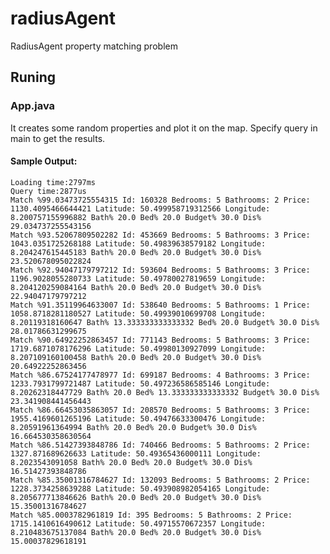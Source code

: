 # radiusAgent
RadiusAgent property matching problem

## Runing

### App.java
It creates some random properties and plot it on the map.
Specify query in main to get the results.

#### Sample Output:
`Loading time:2797ms` <br />
`Query time:2877us` <br />
`Match %99.03473725554315 Id: 160328 Bedrooms: 5 Bathrooms: 2 Price: 1130.4095466644421 Latitude: 50.499958719312566 Longitude: 8.200757155996882 Bath% 20.0 Bed% 20.0 Budget% 30.0 Dis% 29.034737255543156` <br />
`Match %93.52067809502282 Id: 453669 Bedrooms: 5 Bathrooms: 3 Price: 1043.0351725268188 Latitude: 50.49839638579182 Longitude: 8.204247615445183 Bath% 20.0 Bed% 20.0 Budget% 30.0 Dis% 23.520678095022824` <br />
`Match %92.94047179797212 Id: 593604 Bedrooms: 5 Bathrooms: 3 Price: 1196.9028055280733 Latitude: 50.49780027819659 Longitude: 8.204120259084164 Bath% 20.0 Bed% 20.0 Budget% 30.0 Dis% 22.94047179797212` <br />
`Match %91.35119964633007 Id: 538640 Bedrooms: 5 Bathrooms: 1 Price: 1058.8718281180527 Latitude: 50.49939010699708 Longitude: 8.20119318160647 Bath% 13.333333333333332 Bed% 20.0 Budget% 30.0 Dis% 28.01786631299675` <br />
`Match %90.64922252863457 Id: 771143 Bedrooms: 5 Bathrooms: 3 Price: 1719.6871078176296 Latitude: 50.49980130927099 Longitude: 8.207109160100458 Bath% 20.0 Bed% 20.0 Budget% 30.0 Dis% 20.64922252863456` <br />
`Match %86.67524177478977 Id: 699187 Bedrooms: 4 Bathrooms: 3 Price: 1233.7931799721487 Latitude: 50.497236586585146 Longitude: 8.20262318447729 Bath% 20.0 Bed% 13.333333333333332 Budget% 30.0 Dis% 23.341908441456443` <br />
`Match %86.66453035863057 Id: 208570 Bedrooms: 5 Bathrooms: 3 Price: 1955.4169601265196 Latitude: 50.49476633300476 Longitude: 8.20591961364994 Bath% 20.0 Bed% 20.0 Budget% 30.0 Dis% 16.664530358630564` <br />
`Match %86.51427393848786 Id: 740466 Bedrooms: 5 Bathrooms: 2 Price: 1327.871689626633 Latitude: 50.49365436000111 Longitude: 8.2023543091058 Bath% 20.0 Bed% 20.0 Budget% 30.0 Dis% 16.51427393848786` <br />
`Match %85.35001316784627 Id: 132093 Bedrooms: 5 Bathrooms: 2 Price: 1228.3734258639288 Latitude: 50.493908982054165 Longitude: 8.205677713846626 Bath% 20.0 Bed% 20.0 Budget% 30.0 Dis% 15.35001316784627` <br />
`Match %85.0003782961819 Id: 395 Bedrooms: 5 Bathrooms: 2 Price: 1715.1410616490612 Latitude: 50.49715570672357 Longitude: 8.210483675137084 Bath% 20.0 Bed% 20.0 Budget% 30.0 Dis% 15.00037829618191` <br />
